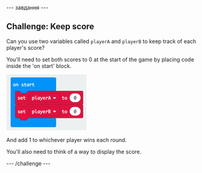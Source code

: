 \--- завдання \---

## Challenge: Keep score

Can you use two variables called `playerA` and `playerB` to keep track of each player's score?

You'll need to set both scores to 0 at the start of the game by placing code inside the 'on start' block.

![скріншот](images/reaction-on-start.png)

And add 1 to whichever player wins each round.

You'll also need to think of a way to display the score.

\--- /challenge \---